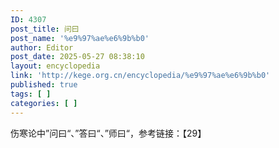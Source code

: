 ```yaml
---
ID: 4307
post_title: 问曰
post_name: '%e9%97%ae%e6%9b%b0'
author: Editor
post_date: 2025-05-27 08:38:10
layout: encyclopedia
link: 'http://kege.org.cn/encyclopedia/%e9%97%ae%e6%9b%b0'
published: true
tags: [ ]
categories: [ ]
---
```

伤寒论中”问曰“、”答曰“、”师曰“，参考链接：【29】